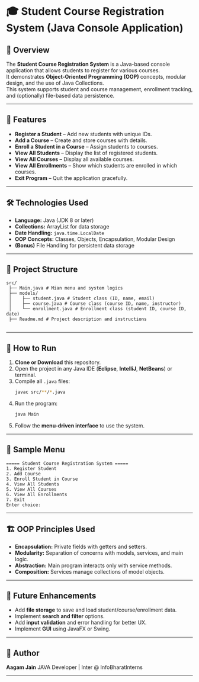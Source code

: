 # 🎓 Student Course Registration System (Java Console Application)

## 📌 Overview
The **Student Course Registration System** is a Java-based console application that allows students to register for various courses.  
It demonstrates **Object-Oriented Programming (OOP)** concepts, modular design, and the use of Java Collections.  
This system supports student and course management, enrollment tracking, and (optionally) file-based data persistence.

---

## 🎯 Features
- **Register a Student** – Add new students with unique IDs.
- **Add a Course** – Create and store courses with details.
- **Enroll a Student in a Course** – Assign students to courses.
- **View All Students** – Display the list of registered students.
- **View All Courses** – Display all available courses.
- **View All Enrollments** – Show which students are enrolled in which courses.
- **Exit Program** – Quit the application gracefully.

---

## 🛠 Technologies Used
- **Language:** Java (JDK 8 or later)
- **Collections:** ArrayList for data storage
- **Date Handling:** `java.time.LocalDate`
- **OOP Concepts:** Classes, Objects, Encapsulation, Modular Design
- **(Bonus)** File Handling for persistent data storage

---

## 📂 Project Structure
```
src/
 ├── Main.java # Mian menu and system logics
 ├── models/
 │    ├── student.java # Student class (ID, name, email)
 │    ├── course.java # Course class (course ID, name, instructor)
 │    └── enrollment.java # Enrollment class (student ID, course ID, date)
 ├── Readme.md # Project description and instructions
 
```

---

## 🚀 How to Run
1. **Clone or Download** this repository.
2. Open the project in any Java IDE (**Eclipse**, **IntelliJ**, **NetBeans**) or terminal.
3. Compile all `.java` files:
   ```bash
   javac src/**/*.java
   ```
4. Run the program:
   ```bash
   java Main
   ```
5. Follow the **menu-driven interface** to use the system.

---

## 📖 Sample Menu
```
===== Student Course Registration System =====
1. Register Student
2. Add Course
3. Enroll Student in Course
4. View All Students
5. View All Courses
6. View All Enrollments
7. Exit
Enter choice:
```

---

## 🏗 OOP Principles Used
- **Encapsulation:** Private fields with getters and setters.
- **Modularity:** Separation of concerns with models, services, and main logic.
- **Abstraction:** Main program interacts only with service methods.
- **Composition:** Services manage collections of model objects.

---

## 📌 Future Enhancements
- Add **file storage** to save and load student/course/enrollment data.
- Implement **search and filter** options.
- Add **input validation** and error handling for better UX.
- Implement **GUI** using JavaFX or Swing.

---

## 📜 Author
**Aagam Jain**
JAVA Developer | Inter @ InfoBharatInterns

---
